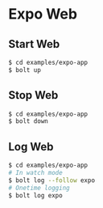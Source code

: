 # Expo Web

## Start Web

```bash
$ cd examples/expo-app
$ bolt up
```

## Stop Web

```bash
$ cd examples/expo-app
$ bolt down
```

## Log Web

```bash
$ cd examples/expo-app
# In watch mode
$ bolt log --follow expo
# Onetime logging
$ bolt log expo
```
